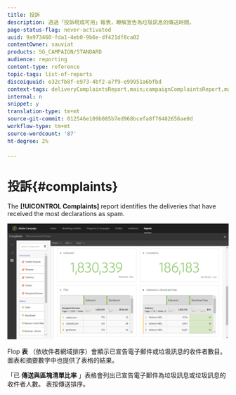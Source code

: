 ```yaml
---
title: 投訴
description: 透過「投訴現成可用」報表，瞭解宣告為垃圾訊息的傳送時間。
page-status-flag: never-activated
uuid: 9a973460-fda1-4eb0-9b6e-df421df8ca02
contentOwner: sauviat
products: SG_CAMPAIGN/STANDARD
audience: reporting
content-type: reference
topic-tags: list-of-reports
discoiquuid: e32cfb8f-e973-4bf2-a7f9-e99951a6bfbd
context-tags: deliveryComplaintsReport,main;campaignComplaintsReport,main;programComplaintsReport,main
internal: n
snippet: y
translation-type: tm+mt
source-git-commit: 012546e109b085b7ed968bcefa8f76482656ae0d
workflow-type: tm+mt
source-wordcount: '87'
ht-degree: 2%

---
```



# 投訴{#complaints}

The **[!UICONTROL Complaints]** report identifies the deliveries that have received the most declarations as spam.

![](assets/delivery_reports_complaints.png)

Flop **表** （依收件者網域排序）會顯示已宣告電子郵件或垃圾訊息的收件者數目。 圖表和摘要數字中也提供了表格的結果。

「已 **傳送與區塊清單比率** 」表格會列出已宣告電子郵件為垃圾訊息或垃圾訊息的收件者人數。 表按傳送排序。
